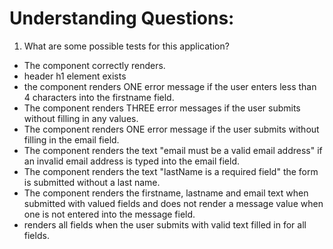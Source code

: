 # Understanding Questions:
1. What are some possible tests for this application?
* The component correctly renders.
* header h1 element exists
* the component renders ONE error message if the user enters less than 4 characters into the firstname field.
* The component renders THREE error messages if the user submits without filling in any values.
* The component renders ONE error message if the user submits without filling in the email field.
* The component renders the text "email must be a valid email address" if an invalid email address is typed into the email field.
* The component renders the text "lastName is a required field" the form is submitted without a last name.
* The component renders the firstname, lastname and email text when submitted with valued fields and does not render a message value when one is not entered into the message field.
* renders all fields when the user submits with valid text filled in for all fields.